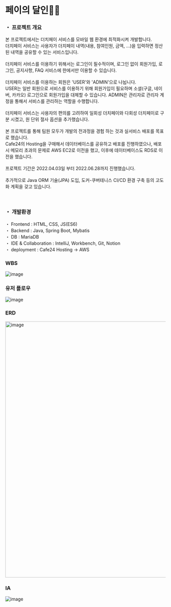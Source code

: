 <br>

# 페이의 달인🚴🏻

### ・ 프로젝트 개요

본 프로젝트에서는 더치페이 서비스를 모바일 웹 환경에 최적화시켜 개발합니다.<br> 
더치페이 서비스는 사용자가 더치페이 내역(내용, 참여인원, 금액, ...)을 입력하면 정산된 내역을 공유할 수 있는 서비스입니다.<br>
<br>
더치페이 서비스를 이용하기 위해서는 로그인이 필수적이며, 로그인 없이 회원가입, 로그인, 공지사항, FAQ 서비스에 한에서만 이용할 수 있습니다.<br>
<br>
더치페이 서비스를 이용하는 회원은 'USER'와 'ADMIN'으로 나뉩니다.<br>
USER는 일반 회원으로 서비스를 이용하기 위해 회원가입이 필요하며 소셜(구글, 네이버, 카카오) 로그인으로 회원가입을 대체할 수 있습니다. ADMIN은 관리자로 관리자 계정을 통해서 서비스를 관리하는 역할을 수행합니다.<br>
<br>
더치페이 서비스는 사용자의 편의를 고려하여 일회성 더치페이와 다회성 더치페이로 구분 시켰고, 원 단위 절사 옵션을 추가했습니다.<br>
<br>
본 프로젝트를 통해 팀원 모두가 개발의 전과정을 경험 하는 것과 실서비스 배포를 목표로 했습니다.<br>
Cafe24의 Hosting을 구매해서 데이터베이스를 공유하고 배포를 진행하였으나, 배포시 메모리 초과의 문제로 AWS EC2로 이전을 했고, 이후에 데이터베이스도 RDS로 이전을 했습니다.<br> 
<br>
프로젝트 기간은 2022.04.03일 부터 2022.06.28까지 진행했습니다.<br>
<br>
추가적으로 Java ORM 기술(JPA) 도입, 도커-쿠버테니스 CI/CD 환경 구축 등의 고도화 계획을 갖고 있습니다.<br>
<br>
<br>
### ・ 개발환경

・ Frontend : HTML, CSS, JS(ES6)<br>
・ Backend : Java, Spring Boot, Mybatis<br>
・ DB : MariaDB<br>
・ IDE & Collaboration : IntelliJ, Workbench, Git, Notion<br>
・ deployment : Cafe24 Hosting -> AWS<br>

### WBS
![image](https://user-images.githubusercontent.com/88137420/173076171-fc3c58a0-37c2-4675-b184-9dad8c7e4f1d.png)


### 유저 플로우
![image](https://user-images.githubusercontent.com/88137420/173076035-a85a0796-9ee7-4d67-ba50-4add2033c1df.png)

### ERD
<img width="804" alt="image" src="https://user-images.githubusercontent.com/88137420/173076070-e09352ff-6f22-4e18-8b7d-c9e98d64ff91.png">

### IA
![image](https://user-images.githubusercontent.com/88137420/173076113-0b3f3f3a-27b1-43f0-b005-e7c4c7d96ae5.png)
